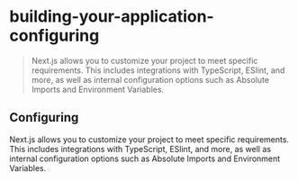 # building-your-application-configuring

> Next.js allows you to customize your project to meet specific requirements. This includes integrations with TypeScript, ESlint, and more, as well as internal configuration options such as Absolute Imports and Environment Variables.



## Configuring

Next.js allows you to customize your project to meet specific requirements. This includes integrations with TypeScript, ESlint, and more, as well as internal configuration options such as Absolute Imports and Environment Variables.
